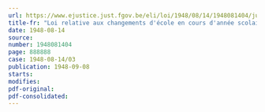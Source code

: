 ```yaml
---
url: https://www.ejustice.just.fgov.be/eli/loi/1948/08/14/1948081404/justel
title-fr: "Loi relative aux changements d'école en cours d'année scolaire"
date: 1948-08-14
source:
number: 1948081404
page: 888888
case: 1948-08-14/03
publication: 1948-09-08
starts:
modifies:
pdf-original:
pdf-consolidated:
---
```


